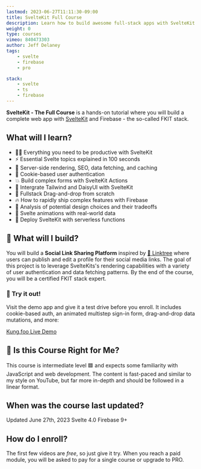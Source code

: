 ```yaml
---
lastmod: 2023-06-27T11:11:30-09:00
title: SvelteKit Full Course
description: Learn how to build awesome full-stack apps with SvelteKit
weight: 0
type: courses
vimeo: 840473303
author: Jeff Delaney
tags: 
    - svelte
    - firebase
    - pro

stack: 
    - svelte
    - ts
    - firebase
---
```


**SvelteKit - The Full Course** is a hands-on tutorial where you will build a complete web app with [SvelteKit](https://kit.svelte.dev/) and Firebase - the so-called FKIT stack. 

## What will I learn?

- 👨‍🎤 Everything you need to be productive with SvelteKit
- ⚡ Essential Svelte topics explained in 100 seconds
- 💪 Server-side rendering, SEO, data fetching, and caching
- 🍪 Cookie-based user authentication
- 💥 Build complex forms with SvelteKit Actions
- 🦋 Intergrate Tailwind and DaisyUI with SvelteKit
- 🤏 Fullstack Drag-and-drop from scratch
- 🔥 How to rapidly ship complex features with Firebase
- 🤔 Analysis of potential design choices and their tradeoffs
- 🎨 Svelte animations with real-world data
- 💎 Deploy SvelteKit with serverless functions

## 🦄 What will I build?

You will build a **Social Link Sharing Platform** inspired by [🌴 Linktree](https://linktr.ee/) where users can publish and edit a profile for their social media links. The goal of this project is to leverage SvelteKits's rendering capabilities with a variety of user authentication and data fetching patterns. By the end of the course, you will be a certified FKIT stack expert. 

### 🚀 Try it out!

Visit the demo app and give it a test drive before you enroll. It includes cookie-based auth, an animated multistep sign-in form, drag-and-drop data mutations, and more:

<div>
<a href="https://kung.foo" class="btn btn-orange">Kung.foo Live Demo</a>
</div>

## 🤔 Is this Course Right for Me?

<div class="box box-blue">
This course is intermediate level 🟦 and expects some familiarity with JavaScript and web development. The content is fast-paced and similar to my style on YouTube, but far more in-depth and should be followed in a linear format.
</div>


## When was the course last updated?

<span class="tag tag-sm tag-pro">Updated June 27th, 2023</span> <span class="tag tag-sm tag-svelte">Svelte 4.0</span> <span class="tag tag-sm tag-firebase">Firebase 9+</span>

## How do I enroll?

The first few videos are *free*, so just give it try. When you reach a paid module, you will be asked to pay for a single course or upgrade to PRO. 


